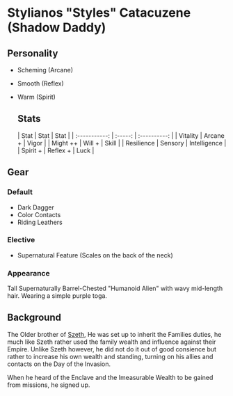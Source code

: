 # Stylianos "Styles" Catacuzene (Shadow Daddy)

## Personality

- Scheming (Arcane)
- Smooth (Reflex)
- Warm (Spirit)

  ## Stats

  |     Stat      |  Stat   |     Stat     |
| :-----------: | :-----: | :----------: |
|  Vitality   | Arcane + |    Vigor     |
|     Might ++    |  Will +  |   Skill   |
| Resilience  | Sensory  | Intelligence  |
|    Spirit +    | Reflex +   |     Luck     |

## Gear

### Default

- Dark Dagger
- Color Contacts
- Riding Leathers

### Elective

- Supernatural Feature (Scales on the back of the neck)

### Appearance

Tall Supernaturally Barrel-Chested "Humanoid Alien" with wavy mid-length hair.
Wearing a simple purple toga.

## Background

The Older brother of [Szeth](szethaelas.md), He was set up to inherit the Families duties, he much like Szeth rather used the family wealth and influence against their Empire.
Unlike Szeth however, he did not do it out of good consience but rather to increase his own wealth and standing,
turning on his allies and contacts on the Day of the Invasion.

When he heard of the Enclave and the Imeasurable Wealth to be gained from missions, he signed up.

